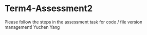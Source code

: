 # Term4-Assessment2
Please follow the steps in the assessment task for code / file version management!
Yuchen Yang
